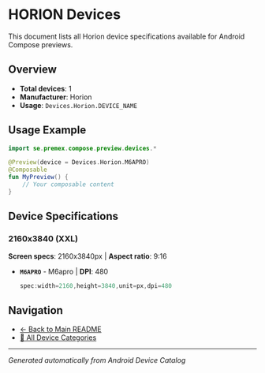 # HORION Devices

This document lists all Horion device specifications available for Android Compose previews.

## Overview

- **Total devices**: 1
- **Manufacturer**: Horion
- **Usage**: `Devices.Horion.DEVICE_NAME`

## Usage Example

```kotlin
import se.premex.compose.preview.devices.*

@Preview(device = Devices.Horion.M6APRO)
@Composable
fun MyPreview() {
    // Your composable content
}
```

## Device Specifications

### 2160x3840 (XXL)

**Screen specs**: 2160x3840px | **Aspect ratio**: 9:16

- **`M6APRO`** - M6apro | **DPI**: 480
  ```kotlin
  spec:width=2160,height=3840,unit=px,dpi=480
  ```

## Navigation

- [← Back to Main README](../../README.md)
- [📱 All Device Categories](../README.md)

---
*Generated automatically from Android Device Catalog*

